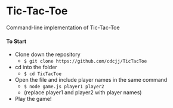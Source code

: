 # Tic-Tac-Toe

Command-line implementation of Tic-Tac-Toe

#### To Start

- Clone down the repository  
  - `$ git clone https://github.com/cdcjj/TicTacToe`  
- cd into the folder  
  - `$ cd TicTacToe`  
- Open the file and include player names in the same command  
  - `$ node game.js player1 player2`  
  - (replace player1 and player2 with player names)  
- Play the game!  

